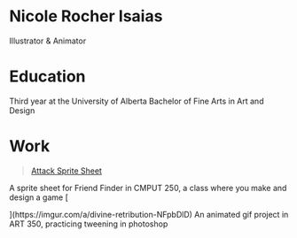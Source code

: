 # Nicole Rocher Isaias
Illustrator & Animator

# Education
Third year at the University of Alberta
Bachelor of Fine Arts in Art and Design

# Work
<blockquote class="imgur-embed-pub" lang="en" data-id="a/lAGvs1c"  ><a href="//imgur.com/a/lAGvs1c">Attack Sprite Sheet</a></blockquote><script async src="//s.imgur.com/min/embed.js" charset="utf-8"></script>
A sprite sheet for Friend Finder in CMPUT 250, a class where you make and design a game
[<blockquote class="imgur-embed-pub" lang="en" data-id="a/NFpbDlD"  ><a href="//imgur.com/a/NFpbDlD"></a></blockquote><script async src="//s.imgur.com/min/embed.js" charset="utf-8"></script>](https://imgur.com/a/divine-retribution-NFpbDlD)
An animated gif project in ART 350, practicing tweening in photoshop
